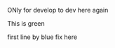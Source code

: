 ONly for develop to dev here again

This is green


<!-- first comment by blue -->
first line by blue fix here